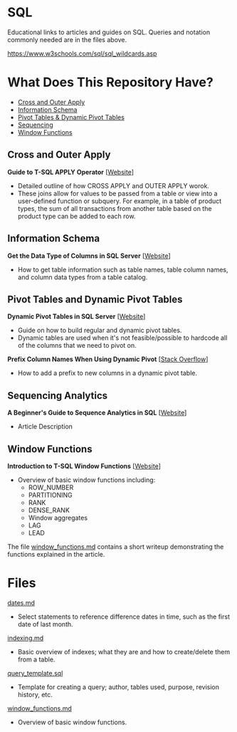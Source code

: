 # SQL
Educational links to articles and guides on SQL. Queries and notation commonly needed are in the files above.

https://www.w3schools.com/sql/sql_wildcards.asp

# What Does This Repository Have?

* [Cross and Outer Apply](#cross-and-outer-apply)
* [Information Schema](#information-schema)
* [Pivot Tables & Dynamic Pivot Tables](#pivot-tables-and-dynamic-pivot-tables)
* [Sequencing](#sequencing-analytics)
* [Window Functions](#window-functions)

## Cross and Outer Apply

**Guide to T-SQL APPLY Operator** [[Website](https://thwack.solarwinds.com/groups/data-driven/b/blog/posts/what-is-sql-cross-apply-guide-to-t-sql-apply-operator)]
* Detailed outline of how CROSS APPLY and OUTER APPLY worok.
* These joins allow for values to be passed from a table or view into a user-defined function or subquery. For example, in a table of product types, the sum of all transactions from another table based on the product type can be added to each row.

## Information Schema

**Get the Data Type of Columns in SQL Server** [[Website](https://datatofish.com/data-type-columns-sql-server/)]
* How to get table information such as table names, table column names, and column data types from a table catalog.

## Pivot Tables and Dynamic Pivot Tables

**Dynamic Pivot Tables in SQL Server** [[Website](https://www.sqlshack.com/dynamic-pivot-tables-in-sql-server/)]
* Guide on how to build regular and dynamic pivot tables.
* Dynamic tables are used when it's not feasible/possible to hardcode all of the columns that we need to pivot on.

**Prefix Column Names When Using Dynamic Pivot** [[Stack Overflow](https://stackoverflow.com/questions/40028251/prefix-column-names-when-using-dynamic-pivot)]
* How to add a prefix to new columns in a dynamic pivot table.

## Sequencing Analytics

**A Beginner's Guide to Sequence Analytics in SQL** [[Website](https://www.motifanalytics.com/posts/a-beginners-guide-to-sequence-analytics-in-sql)]
* Article Description

## Window Functions

**Introduction to T-SQL Window Functions** [[Website](https://www.red-gate.com/simple-talk/databases/sql-server/t-sql-programming-sql-server/introduction-to-t-sql-window-functions/)]
* Overview of basic window functions including:
  * ROW_NUMBER
  * PARTITIONING
  * RANK
  * DENSE_RANK
  * Window aggregates
  * LAG
  * LEAD
 
The file [window_functions.md](window_functions.md) contains a short writeup demonstrating the functions explained in the article.

# Files
[dates.md](dates.md)
* Select statements to reference difference dates in time, such as the first date of last month.

[indexing.md](indexing.md)
* Basic overview of indexes; what they are and how to create/delete them from a table.

[query_template.sql](query_template.sql)
* Template for creating a query; author, tables used, purpose, revision history, etc.

[window_functions.md](window_functions.md)
* Overview of basic window functions.
